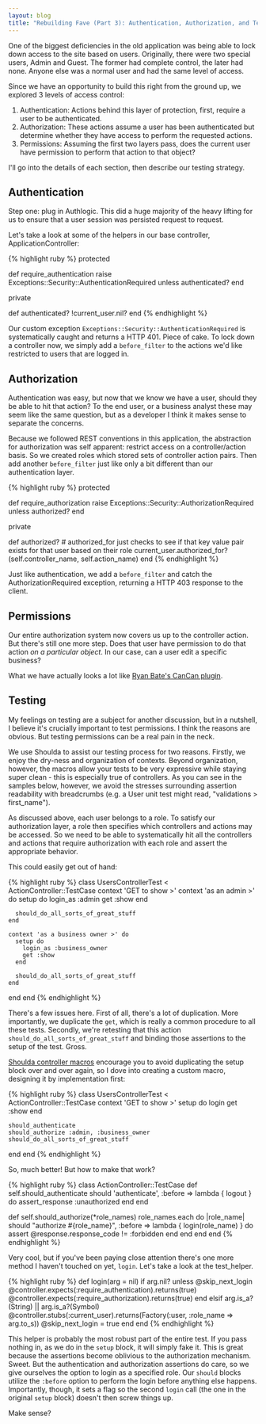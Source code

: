 ```yaml
---
layout: blog
title: "Rebuilding Fave (Part 3): Authentication, Authorization, and Tests"
---
```

One of the biggest deficiencies in the old application was being able to lock down access to the site based on users. Originally, there were two special users, Admin and Guest. The former had complete control, the later had none. Anyone else was a normal user and had the same level of access.

Since we have an opportunity to build this right from the ground up, we explored 3 levels of access control:

1. Authentication: Actions behind this layer of protection, first, require a user to be authenticated.
2. Authorization: These actions assume a user has been authenticated but determine whether they have access to perform the requested actions.
3. Permissions: Assuming the first two layers pass, does the current user have permission to perform that action to that object?

I'll go into the details of each section, then describe our testing strategy.

## Authentication

Step one: plug in Authlogic. This did a huge majority of the heavy lifting for us to ensure that a user session was persisted request to request.

Let's take a look at some of the helpers in our base controller, ApplicationController:

{% highlight ruby %}
protected

  def require_authentication
    raise Exceptions::Security::AuthenticationRequired unless authenticated?
  end

private

  def authenticated?
    !current_user.nil?
  end
{% endhighlight %}

Our custom exception <code>Exceptions::Security::AuthenticationRequired</code> is systematically caught and returns a HTTP 401. Piece of cake. To lock down a controller now, we simply add a <code>before_filter</code> to the actions we'd like restricted to users that are logged in.

## Authorization

Authentication was easy, but now that we know we have a user, should they be able to hit that action? To the end user, or a business analyst these may seem like the same question, but as a developer I think it makes sense to separate the concerns.

Because we followed REST conventions in this application, the abstraction for authorization was self apparent: restrict access on a controller/action basis. So we created roles which stored sets of controller action pairs. Then add another <code>before_filter</code> just like only a bit different than our authentication layer.

{% highlight ruby %}
protected

  def require_authorization
    raise Exceptions::Security::AuthorizationRequired unless authorized?
  end

private

  def authorized?
    # authorized_for just checks to see if that key value pair exists for that user based on their role
    current_user.authorized_for?(self.controller_name, self.action_name)
  end
{% endhighlight %}

Just like authentication, we add a <code>before_filter</code> and catch the AuthorizationRequired exception, returning a HTTP 403 response to the client.

## Permissions

Our entire authorization system now covers us up to the controller action. But there's still one more step. Does that user have permission to do that action _on a particular object_. In our case, can a user edit a specific business?

What we have actually looks a lot like [Ryan Bate's CanCan plugin](http://github.com/ryanb/cancan).

## Testing

My feelings on testing are a subject for another discussion, but in a nutshell, I believe it's crucially important to test permissions. I think the reasons are obvious. But testing permissions can be a real pain in the neck.

We use Shoulda to assist our testing process for two reasons. Firstly, we enjoy the dry-ness and organization of contexts. Beyond organization, however, the macros allow your tests to be very expressive while staying super clean - this is especially true of controllers. As you can see in the samples below, however, we avoid the stresses surrounding assertion readability with breadcrumbs (e.g. a User unit test might read, "validations > first_name").

As discussed above, each user belongs to a role. To satisfy our authorization layer, a role then specifies which controllers and actions may be accessed. So we need to be able to systematically hit all the controllers and actions that require authorization with each role and assert the appropriate behavior.

This could easily get out of hand:

{% highlight ruby %}
class UsersControllerTest < ActionController::TestCase
  context 'GET to show >'
    context 'as an admin >' do
      setup do
        login_as :admin
        get :show
      end
      
      should_do_all_sorts_of_great_stuff
    end
    
    context 'as a business owner >' do
      setup do
        login_as :business_owner
        get :show
      end
      
      should_do_all_sorts_of_great_stuff
    end
  end
end
{% endhighlight %}

There's a few issues here. First of all, there's a lot of duplication. More importantly, we duplicate the <code>get</code>, which is really a common procedure to all these tests. Secondly, we're retesting that this action <code>should_do_all_sorts_of_great_stuff</code> and binding those assertions to the setup of the test. Gross.

[Shoulda controller macros](http://dev.thoughtbot.com/shoulda/classes/Shoulda/ActionController/Macros.html) encourage you to avoid duplicating the setup block over and over again, so I dove into creating a custom macro, designing it by implementation first:

{% highlight ruby %}
class UsersControllerTest < ActionController::TestCase
  context 'GET to show >'
    setup do
      login
      get :show
    end
    
    should_authenticate
    should_authorize :admin, :business_owner
    should_do_all_sorts_of_great_stuff
  end
end
{% endhighlight %}

So, much better! But how to make that work?

{% highlight ruby %}
class ActionController::TestCase
  def self.should_authenticate
    should 'authenticate', :before => lambda { logout } do
      assert_response :unauthorized
    end
  end
  
  def self.should_authorize(*role_names)
    role_names.each do |role_name|
      should "authorize #{role_name}", :before => lambda { login(role_name) } do
        assert @response.response_code != :forbidden
      end
    end
  end
end
{% endhighlight %}

Very cool, but if you've been paying close attention there's one more method I haven't touched on yet, <code>login</code>. Let's take a look at the test_helper.

{% highlight ruby %}
def login(arg = nil)
  if arg.nil?
    unless @skip_next_login
      @controller.expects(:require_authentication).returns(true)
      @controller.expects(:require_authorization).returns(true)
    end
  elsif arg.is_a?(String) || arg.is_a?(Symbol)
    @controller.stubs(:current_user).returns(Factory(:user, :role_name => arg.to_s))
    @skip_next_login = true
  end
end
{% endhighlight %}

This helper is probably the most robust part of the entire test. If you pass nothing in, as we do in the <code>setup</code> block, it will simply fake it. This is great because the assertions become oblivious to the authorization mechanism. Sweet. But the authentication and authorization assertions do care, so we give ourselves the option to login as a specified role. Our <code>should</code> blocks utilize the <code>:before</code> option to perform the login before anything else happens. Importantly, though, it sets a flag so the second <code>login</code> call (the one in the original <code>setup</code> block) doesn't then screw things up.

Make sense?
